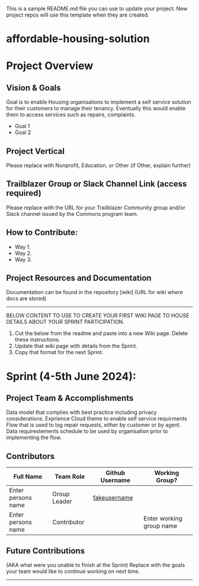 
This is a sample README.md file you can use to update your project. New project repos will use this template when they are created.

# affordable-housing-solution

# Project Overview
## Vision & Goals
Goal is to enable Housing organisations to implement a self service solution for their customers to manage their tenancy. Eventually this would enable them to access services such as repairs, complaints. 
* Goal 1
* Goal 2

## Project Vertical
Please replace with Nonprofit, Education, or Other (if Other, explain further)

## Trailblazer Group or Slack Channel Link (access required)
Please replace with the URL for your Trailblazer Community group and/or Slack channel issued by the Commons program team.

## How to Contribute:
- Way 1.
- Way 2. 
- Way 3. 

## Project Resources and Documentation
Documentation can be found in the repository [wiki] (URL for wiki where docs are stored)


***
BELOW CONTENT TO USE TO CREATE YOUR FIRST WIKI PAGE TO HOUSE DETAILS ABOUT YOUR SPRINT PARTICIPATION. 
1. Cut the below from the readme and paste into a new Wiki page. Delete these instructions.
2. Update that wiki page with details from the Sprint. 
3. Copy that format for the next Sprint.

# Sprint (4-5th June 2024): 
## Project Team & Accomplishments
Data model that complies with best practice including privacy considerations.
Exprience Cloud theme to enable self service requirments
Flow that is used to log repair requests, either by customer or by agent. 
Data requirestements schedule to be used by organisation prior to implementing the flow. 


## Contributors

Full Name            | Team Role     | Github Username                                    | Working Group? 
------------         | ------------- | -------------                                      |-------------   
Enter persons name   | Group Leader  | [fakeusername](https://github.com/fakeusername)    | 
Enter persons name   | Contributor   |                                                    | Enter working group name

## Future Contributions 
(AKA what were you unable to finish at the Sprint)
Replace with the goals your team would like to continue working on next time.

***


